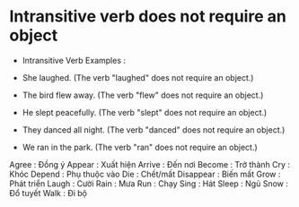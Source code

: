 # Intransitive verb does not require an object
* Intransitive Verb Examples        :

- She laughed. (The verb "laughed" does not require an object.)

- The bird flew away. (The verb "flew" does not require an object.)

- He slept peacefully. (The verb "slept" does not require an object.)

- They danced all night. (The verb "danced" does not require an object.)

- We ran in the park. (The verb "ran" does not require an object.)

Agree       :	Đồng ý
Appear      :	Xuất hiện
Arrive      :	Đến nơi
Become      :	Trở thành
Cry         :	Khóc
Depend      :	Phụ thuộc vào
Die         :	Chết/mất
Disappear   :	Biến mất
Grow        :	Phát triển
Laugh       :	Cười
Rain        :	Mưa
Run         :	Chạy
Sing        :	Hát
Sleep       :	Ngủ
Snow        :   Đổ tuyết
Walk        :	Đi bộ
